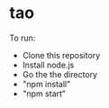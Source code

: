 # tao
To run:
* Clone this repository
* Install node.js
* Go the the directory
* "npm install"
* "npm start"